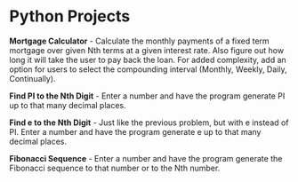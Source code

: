 # Python Projects

**Mortgage Calculator** - Calculate the monthly payments of a fixed term mortgage over given Nth terms at a given interest rate. Also figure out how long it will take the user to pay back the loan. For added complexity, add an option for users to select the compounding interval (Monthly, Weekly, Daily, Continually).

**Find PI to the Nth Digit** - Enter a number and have the program generate PI up to that many decimal places.

**Find e to the Nth Digit** - Just like the previous problem, but with e instead of PI. Enter a number and have the program generate e up to that many decimal places.

**Fibonacci Sequence** - Enter a number and have the program generate the Fibonacci sequence to that number or to the Nth number.


